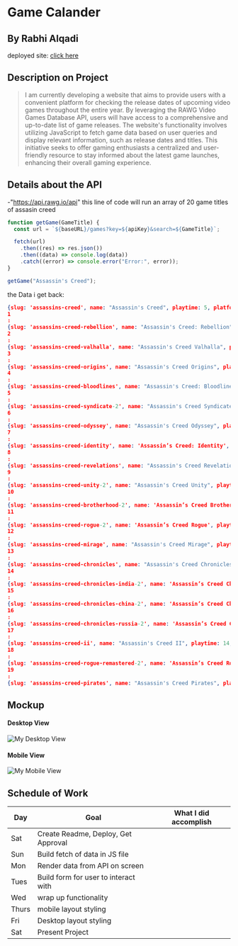 # Game Calander 
## By Rabhi Alqadi

deployed site: [click here](https://sealproject1-eight.vercel.app/)

## Description on Project



> I am currently developing a website that aims to provide users with a convenient platform for checking the release dates of upcoming video games throughout the entire year. By leveraging the RAWG Video Games Database API, users will have access to a comprehensive and up-to-date list of game releases. The website's functionality involves utilizing JavaScript to fetch game data based on user queries and display relevant information, such as release dates and titles. This initiative seeks to offer gaming enthusiasts a centralized and user-friendly resource to stay informed about the latest game launches, enhancing their overall gaming experience.






## Details about the API



-"https://api.rawg.io/api"
 this line of code will run an array of 20 game titles of assasin creed
```js
function getGame(GameTitle) {
  const url = `${baseURL}/games?key=${apiKey}&search=${GameTitle}`;

  fetch(url)
    .then((res) => res.json())
    .then((data) => console.log(data))
    .catch((error) => console.error("Error:", error));
}

getGame("Assassin's Creed");
```
the Data i get back:
```json
{slug: 'assassins-creed', name: "Assassin's Creed", playtime: 5, platforms: Array(4), stores: Array(3), …}
1
: 
{slug: 'assassins-creed-rebellion', name: "Assassin's Creed: Rebellion", playtime: 0, platforms: Array(2), stores: Array(2), …}
2
: 
{slug: 'assassins-creed-valhalla', name: "Assassin's Creed Valhalla", playtime: 3, platforms: Array(5), stores: Array(4), …}
3
: 
{slug: 'assassins-creed-origins', name: "Assassin's Creed Origins", playtime: 30, platforms: Array(3), stores: Array(3), …}
4
: 
{slug: 'assassins-creed-bloodlines', name: "Assassin's Creed: Bloodlines", playtime: 6, platforms: Array(1), stores: Array(1), …}
5
: 
{slug: 'assassins-creed-syndicate-2', name: "Assassin's Creed Syndicate", playtime: 22, platforms: Array(3), stores: Array(4), …}
6
: 
{slug: 'assassins-creed-odyssey', name: "Assassin's Creed Odyssey", playtime: 33, platforms: Array(4), stores: Array(5), …}
7
: 
{slug: 'assassins-creed-identity', name: 'Assassin’s Creed: Identity', playtime: 0, platforms: Array(2), stores: Array(2), …}
8
: 
{slug: 'assassins-creed-revelations', name: "Assassin's Creed Revelations", playtime: 14, platforms: Array(5), stores: Array(4), …}
9
: 
{slug: 'assassins-creed-unity-2', name: "Assassin's Creed Unity", playtime: 16, platforms: Array(3), stores: Array(3), …}
10
: 
{slug: 'assassins-creed-brotherhood-2', name: 'Assassin’s Creed Brotherhood', playtime: 15, platforms: Array(6), stores: Array(3), …}
11
: 
{slug: 'assassins-creed-rogue-2', name: 'Assassin’s Creed Rogue', playtime: 12, platforms: Array(6), stores: Array(4), …}
12
: 
{slug: 'assassins-creed-mirage', name: "Assassin's Creed Mirage", playtime: 0, platforms: Array(6), stores: Array(2), …}
13
: 
{slug: 'assassins-creed-chronicles', name: "Assassin's Creed Chronicles", playtime: 0, platforms: Array(4), stores: Array(2), …}
14
: 
{slug: 'assassins-creed-chronicles-india-2', name: 'Assassin’s Creed Chronicles: India', playtime: 3, platforms: Array(4), stores: Array(4), …}
15
: 
{slug: 'assassins-creed-chronicles-china-2', name: 'Assassin’s Creed Chronicles: China', playtime: 4, platforms: Array(4), stores: Array(4), …}
16
: 
{slug: 'assassins-creed-chronicles-russia-2', name: 'Assassin’s Creed Chronicles: Russia', playtime: 3, platforms: Array(4), stores: Array(4), …}
17
: 
{slug: 'assassins-creed-ii', name: "Assassin's Creed II", playtime: 14, platforms: Array(6), stores: Array(3), …}
18
: 
{slug: 'assassins-creed-rogue-remastered-2', name: 'Assassin’s Creed Rogue Remastered', playtime: 0, platforms: Array(2), stores: Array(2), …}
19
: 
{slug: 'assassins-creed-pirates', name: "Assassin's Creed Pirates", playtime: 3, platforms: Array(3), stores: Array(2), …}
```

## Mockup

#### Desktop View

![My Desktop View](https://imgur.com/a/2XcAxQQ)

#### Mobile View

![My Mobile View](https://imgur.com/a/2XcAxQQ)



## Schedule of Work

|Day | Goal | What I did accomplish |
|----|------|-----------------------|
| Sat | Create Readme, Deploy, Get Approval| |
| Sun | Build fetch of data in JS file ||
| Mon | Render data from API on screen ||
| Tues| Build form for user to interact with ||
| Wed | wrap up functionality ||
|Thurs| mobile layout styling ||
| Fri | Desktop layout styling ||
| Sat | Present Project ||